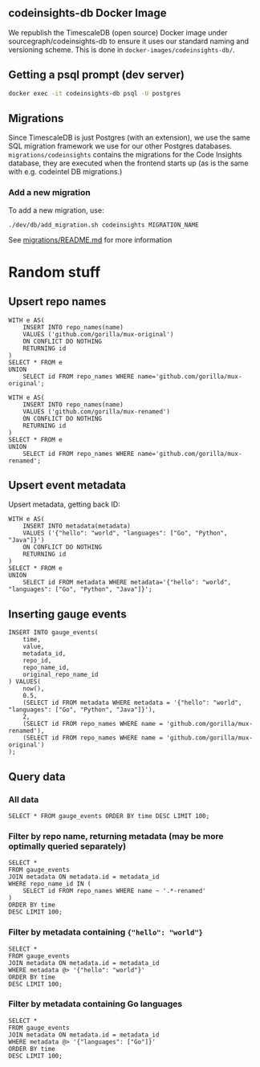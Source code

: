 ## codeinsights-db Docker Image

We republish the TimescaleDB (open source) Docker image under sourcegraph/codeinsights-db to ensure it uses our standard naming and versioning scheme. This is done in `docker-images/codeinsights-db/`.

## Getting a psql prompt (dev server)

```sh
docker exec -it codeinsights-db psql -U postgres
```

## Migrations

Since TimescaleDB is just Postgres (with an extension), we use the same SQL migration framework we use for our other Postgres databases. `migrations/codeinsights` contains the migrations for the Code Insights database, they are executed when the frontend starts up (as is the same with e.g. codeintel DB migrations.)

### Add a new migration

To add a new migration, use:

```
./dev/db/add_migration.sh codeinsights MIGRATION_NAME
```

See [migrations/README.md](migrations/README.md) for more information

# Random stuff

## Upsert repo names

```
WITH e AS(
    INSERT INTO repo_names(name)
    VALUES ('github.com/gorilla/mux-original')
    ON CONFLICT DO NOTHING
    RETURNING id
)
SELECT * FROM e
UNION
    SELECT id FROM repo_names WHERE name='github.com/gorilla/mux-original';

WITH e AS(
    INSERT INTO repo_names(name)
    VALUES ('github.com/gorilla/mux-renamed')
    ON CONFLICT DO NOTHING
    RETURNING id
)
SELECT * FROM e
UNION
    SELECT id FROM repo_names WHERE name='github.com/gorilla/mux-renamed';
```

## Upsert event metadata

Upsert metadata, getting back ID:

```
WITH e AS(
    INSERT INTO metadata(metadata)
    VALUES ('{"hello": "world", "languages": ["Go", "Python", "Java"]}')
    ON CONFLICT DO NOTHING
    RETURNING id
)
SELECT * FROM e
UNION
    SELECT id FROM metadata WHERE metadata='{"hello": "world", "languages": ["Go", "Python", "Java"]}';
```

## Inserting gauge events

```
INSERT INTO gauge_events(
    time,
    value,
    metadata_id,
    repo_id,
    repo_name_id,
    original_repo_name_id
) VALUES(
    now(),
    0.5,
    (SELECT id FROM metadata WHERE metadata = '{"hello": "world", "languages": ["Go", "Python", "Java"]}'),
    2,
    (SELECT id FROM repo_names WHERE name = 'github.com/gorilla/mux-renamed'),
    (SELECT id FROM repo_names WHERE name = 'github.com/gorilla/mux-original')
);
```

## Query data

### All data

```
SELECT * FROM gauge_events ORDER BY time DESC LIMIT 100;
```

### Filter by repo name, returning metadata (may be more optimally queried separately)

```
SELECT *
FROM gauge_events
JOIN metadata ON metadata.id = metadata_id
WHERE repo_name_id IN (
    SELECT id FROM repo_names WHERE name ~ '.*-renamed'
)
ORDER BY time
DESC LIMIT 100;
```

### Filter by metadata containing `{"hello": "world"}`

```
SELECT *
FROM gauge_events
JOIN metadata ON metadata.id = metadata_id
WHERE metadata @> '{"hello": "world"}'
ORDER BY time
DESC LIMIT 100;
```

### Filter by metadata containing Go languages

```
SELECT *
FROM gauge_events
JOIN metadata ON metadata.id = metadata_id
WHERE metadata @> '{"languages": ["Go"]}'
ORDER BY time
DESC LIMIT 100;
```
